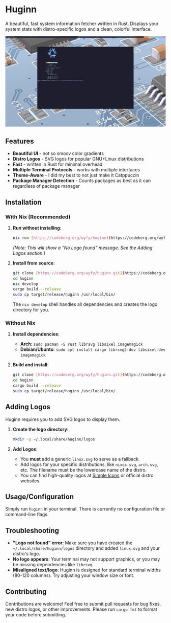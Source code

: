 # Huginn

A beautiful, fast system information fetcher written in Rust.
Displays your system stats with distro-specific logos and a clean, colorful interface.

![Huginn Screenshot](screenshot.png)

## Features
- **Beautiful UI** - not so smoov color gradients
- **Distro Logos** - SVG logos for popular GNU+Linux distributions
- **Fast** - written in Rust for minimal overhead
- **Multiple Terminal Protocols** - works with multiple interfaces
- **Theme-Aware** - I did my best to not just make it Catppuccin
- **Package Manager Detection** - Counts packages as best as it can regardless of package manager

## Installation

### With Nix (Recommended)

1.  **Run without installing**:
    ```bash
    nix run [https://codeberg.org/wyfy/huginn](https://codeberg.org/wyfy/huginn)
    ```
    *(Note: This will show a "No Logo found" message. See the Adding Logos section.)*

2.  **Install from source**:
    ```bash
    git clone [https://codeberg.org/wyfy/huginn.git](https://codeberg.org/wyfy/huginn.git)
    cd huginn
    nix develop
    cargo build --release
    sudo cp target/release/huginn /usr/local/bin/
    ```
    The `nix develop` shell handles all dependencies and creates the logo directory for you.

### Without Nix

1.  **Install dependencies**:
    -   **Arch**: `sudo pacman -S rust librsvg libsixel imagemagick`
    -   **Debian/Ubuntu**: `sudo apt install cargo librsvg2-dev libsixel-dev imagemagick`
    
2.  **Build and install**:
    ```bash
    git clone [https://codeberg.org/wyfy/huginn.git](https://codeberg.org/wyfy/huginn.git)
    cd huginn
    cargo build --release
    sudo cp target/release/huginn /usr/local/bin/
    ```

## Adding Logos

Huginn requires you to add SVG logos to display them.

1.  **Create the logo directory**:
    ```bash
    mkdir -p ~/.local/share/huginn/logos
    ```

2.  **Add Logos**:
    -   You **must** add a generic `linux.svg` to serve as a fallback.
    -   Add logos for your specific distributions, like `nixos.svg`, `arch.svg`, etc. The filename must be the lowercase name of the distro.
    -   You can find high-quality logos at [Simple Icons](https://simpleicons.org/) or official distro websites.

## Usage/Configuration
Simply run `huginn` in your terminal. There is currently no configuration file or command-line flags.

## Troubleshooting

-   **"Logo not found" error**: Make sure you have created the `~/.local/share/huginn/logos` directory and added `linux.svg` and your distro's logo.
-   **No logo appears**: Your terminal may not support graphics, or you may be missing dependencies like `librsvg`.
-   **Misaligned text/logo**: Huginn is designed for standard terminal widths (80-120 columns). Try adjusting your window size or font.

## Contributing

Contributions are welcome! Feel free to submit pull requests for bug fixes, new distro logos, or other improvements. Please run `cargo fmt` to format your code before submitting.


